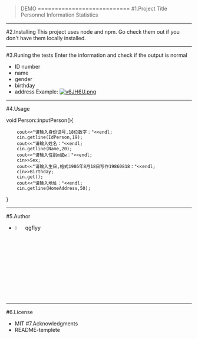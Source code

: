 >DEMO
===========================
#1.Project Title
Personnel Information Statistics
***
#2.Installing
This project uses node and npm. Go check them out if you don't have them locally installed.
***
#3.Runing the tests
Enter the information and check if the output is normal
* ID number
* name
* gender
* birthday
* address 
Example:
[![v6JH6U.png](https://s1.ax1x.com/2022/08/22/v6JH6U.png)](https://imgse.com/i/v6JH6U)
***
#4.Usage
<template>
  <Slider v-model="value" range />
</template>
<script>
export default {
  data() {
    return {
      value: [20, 50]
    };
  }
};
</script>
void Person::inputPerson(){
        
        cout<<"请输入身份证号,18位数字："<<endl;
        cin.getline(IdPerson,19);
        cout<<"请输入姓名："<<endl;
        cin.getline(Name,20);
        cout<<"请输入性别m或w："<<endl;
        cin>>Sex;
        cout<<"请输入生日,格式1986年8月18日写作19860818："<<endl;
        cin>>Birthday;
        cin.get();   
        cout<<"请输入地址："<<endl;
        cin.getline(HomeAddress,50);
}

***
#5.Author
* <img src="https://inews.gtimg.com/newsapp_bt/0/15106081253/641.pngg" width="5%"> qgflyy
***
#6.License
* MIT
#7.Acknowledgments
* README-templete